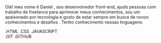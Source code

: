 Olá! meu nome é Daniel , sou desenvolvedor front-end, ajudo pessoas com trabalho de freelance para aprimorar meus conhecimentos, sou um apaixonado por tecnologia e gosto de estar sempre em busca de novos conhecimentos e desafios .
Tenho conhecimento nessas linguagens:

.HTML
.CSS
.JAVASCRIPT  
.GIT
.GITHUB 



